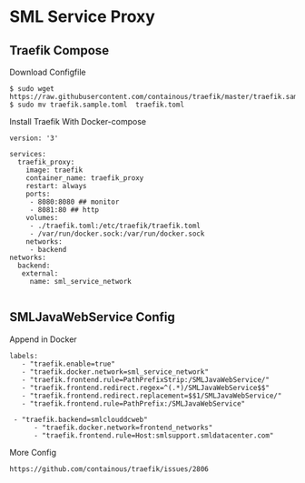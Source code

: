 # SML Service Proxy

## Traefik Compose

Download Configfile
```
$ sudo wget https://raw.githubusercontent.com/containous/traefik/master/traefik.sample.toml  
$ sudo mv traefik.sample.toml  traefik.toml 
```

Install Traefik With Docker-compose

```
version: '3'

services:
  traefik_proxy:
    image: traefik
    container_name: traefik_proxy
    restart: always
    ports:
     - 8080:8080 ## monitor
     - 8081:80 ## http
    volumes:
     - ./traefik.toml:/etc/traefik/traefik.toml
     - /var/run/docker.sock:/var/run/docker.sock
    networks:
     - backend
networks:
  backend:
   external:
     name: sml_service_network
     
```

## SMLJavaWebService Config


Append in Docker
```
labels:
   - "traefik.enable=true"
   - "traefik.docker.network=sml_service_network"
   - "traefik.frontend.rule=PathPrefixStrip:/SMLJavaWebService/"
   - "traefik.frontend.redirect.regex=^(.*)/SMLJavaWebService$$"
   - "traefik.frontend.redirect.replacement=$$1/SMLJavaWebService/"
   - "traefik.frontend.rule=PathPrefix:/SMLJavaWebService"

 - "traefik.backend=smlclouddcweb"
      - "traefik.docker.network=frontend_networks"
      - "traefik.frontend.rule=Host:smlsupport.smldatacenter.com"
```

More Config 
```
https://github.com/containous/traefik/issues/2806
```

